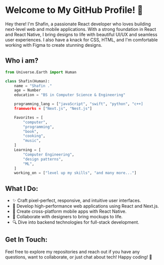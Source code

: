 # Welcome to My GitHub Profile! 👋

Hey there! I'm Shafin, a passionate React developer who loves building next-level web and mobile applications. With a strong foundation in React and React Native, I bring designs to life with beautiful UI/UX and seamless user experiences. I also have a knack for CSS, HTML, and I'm comfortable working with Figma to create stunning designs.

<!---
## Technologies I Work With:

- **Frontend**: React, Next.js, React Native, HTML, CSS, Figma
- **Backend**: Express.js, Nest.js
- **Databases**: PostgreSQL, Prisma
--->

## Who i am?
```py
from Universe.Earth import Human

class Shafin(Human):
    name = "Shafin ."
    age = Number
    education = "BS in Computer Science & Engineering"

    programming_lang = ["javaScript", "swift", "python", "c++]
    frameworks = ["Next.js", "Nest.js"]

    Favorites = [
        "computer",
        "programming", 
        "book", 
        "cooking",
        "music",
    ]
    Learning = [
        "Computer Engineering",
        "design patterns",
        "ML",
    ]
    working_on = ["level up my skills", "and many more..."]

```

## What I Do:

- ✨ Craft pixel-perfect, responsive, and intuitive user interfaces.
- 🚀 Develop high-performance web applications using React and Next.js.
- 📱 Create cross-platform mobile apps with React Native.
- 🎨 Collaborate with designers to bring mockups to life.
- 🔍 Dive into backend technologies for full-stack development.

## Get In Touch:
Feel free to explore my repositories and reach out if you have any questions, want to collaborate, or just chat about tech! Happy coding! 🚀
